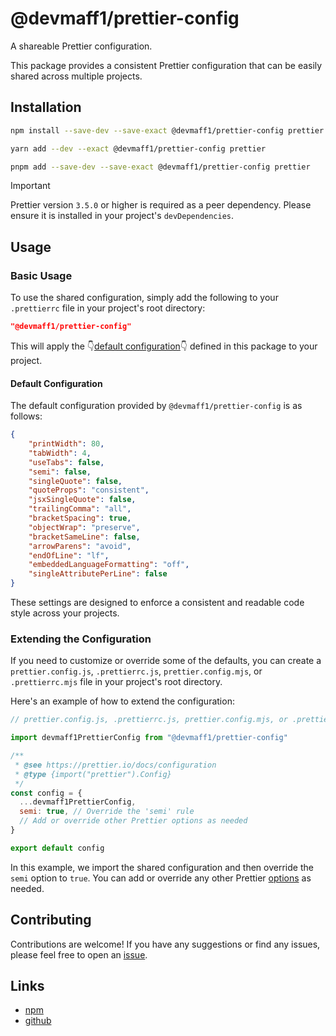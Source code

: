 # @devmaff1/prettier-config

A shareable Prettier configuration.

This package provides a consistent Prettier configuration that can be easily shared across multiple projects.

## Installation

```bash
npm install --save-dev --save-exact @devmaff1/prettier-config prettier
```

```bash
yarn add --dev --exact @devmaff1/prettier-config prettier
```

```bash
pnpm add --save-dev --save-exact @devmaff1/prettier-config prettier
```

> [!IMPORTANT]
> Prettier version `3.5.0` or higher is required as a peer dependency. Please ensure it is installed in your project's `devDependencies`.

## Usage

### Basic Usage

To use the shared configuration, simply add the following to your `.prettierrc` file in your project's root directory:

```json
"@devmaff1/prettier-config"
```

This will apply the 👇[default configuration](#default-configuration)👇 defined in this package to your project.

#### Default Configuration

The default configuration provided by `@devmaff1/prettier-config` is as follows:

```json
{
    "printWidth": 80,
    "tabWidth": 4,
    "useTabs": false,
    "semi": false,
    "singleQuote": false,
    "quoteProps": "consistent",
    "jsxSingleQuote": false,
    "trailingComma": "all",
    "bracketSpacing": true,
    "objectWrap": "preserve",
    "bracketSameLine": false,
    "arrowParens": "avoid",
    "endOfLine": "lf",
    "embeddedLanguageFormatting": "off",
    "singleAttributePerLine": false
}
```

These settings are designed to enforce a consistent and readable code style across your projects.

### Extending the Configuration

If you need to customize or override some of the defaults, you can create a `prettier.config.js`, `.prettierrc.js`, `prettier.config.mjs`, or `.prettierrc.mjs` file in your project's root directory.

Here's an example of how to extend the configuration:

```js
// prettier.config.js, .prettierrc.js, prettier.config.mjs, or .prettierrc.mjs

import devmaff1PrettierConfig from "@devmaff1/prettier-config"

/**
 * @see https://prettier.io/docs/configuration
 * @type {import("prettier").Config}
 */
const config = {
  ...devmaff1PrettierConfig,
  semi: true, // Override the 'semi' rule
  // Add or override other Prettier options as needed
}

export default config
```

In this example, we import the shared configuration and then override the `semi` option to `true`. You can add or override any other Prettier [options](https://prettier.io/docs/options) as needed.

## Contributing

Contributions are welcome! If you have any suggestions or find any issues, please feel free to open an [issue](https://github.com/DevMaffi/prettier-config/issues).

## Links

- [npm](https://www.npmjs.com/package/@devmaff1/prettier-config)
- [github](https://github.com/DevMaffi/prettier-config)
